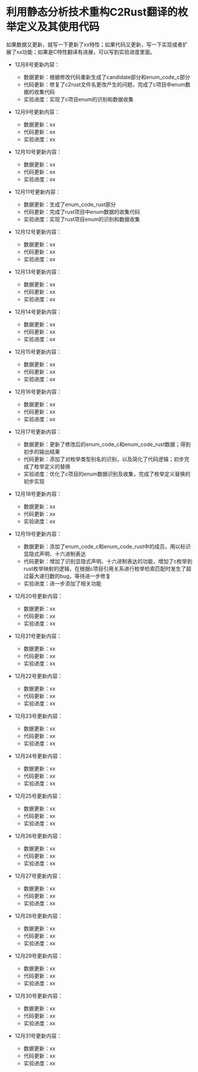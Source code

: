 # 利用静态分析技术重构C2Rust翻译的枚举定义及其使用代码
如果数据又更新，就写一下更新了xx特性；如果代码又更新，写一下实现或者扩展了xx功能；如果是C特性翻译有进展，可以写到实验进度里面。

- 12月8号更新内容：
  - 数据更新：根据修改代码重新生成了candidate部分和enum_code_c部分
  - 代码更新：修复了c2rust文件名更改产生的问题，完成了c项目中enum数据的收集代码
  - 实验进度：实现了c项目enum的识别和数据收集

- 12月9号更新内容：
  - 数据更新：xx
  - 代码更新：xx
  - 实验进度：xx

- 12月10号更新内容：
  - 数据更新：xx
  - 代码更新：xx
  - 实验进度：xx

- 12月11号更新内容：
  - 数据更新：生成了enum_code_rust部分
  - 代码更新：完成了rust项目中enum数据的收集代码
  - 实验进度：实现了rust项目enum的识别和数据收集

- 12月12号更新内容：
  - 数据更新：xx
  - 代码更新：xx
  - 实验进度：xx

- 12月13号更新内容：
  - 数据更新：xx
  - 代码更新：xx
  - 实验进度：xx

- 12月14号更新内容：
  - 数据更新：xx
  - 代码更新：xx
  - 实验进度：xx

- 12月15号更新内容：
  - 数据更新：xx
  - 代码更新：xx
  - 实验进度：xx

- 12月16号更新内容：
  - 数据更新：xx
  - 代码更新：xx
  - 实验进度：xx

- 12月17号更新内容：
  - 数据更新：更新了修改后的enum_code_c和enum_code_rust数据；得到初步的输出结果
  - 代码更新：添加了对枚举类型别名的识别，以及简化了代码逻辑；初步完成了枚举定义的替换
  - 实验进度：优化了c项目的enum数据识别及收集，完成了枚举定义替换的初步实现

- 12月18号更新内容：
  - 数据更新：xx
  - 代码更新：xx
  - 实验进度：xx

- 12月19号更新内容：
  - 数据更新：添加了enum_code_c和enum_code_rust中的成员，用以标识显隐式声明、十六进制表达
  - 代码更新：增加了识别显隐式声明、十六进制表达的功能，增加了c枚举到rust枚举映射的逻辑，在根据c项目引用关系进行枚举检索匹配时发生了超过最大递归数的bug，等待进一步修复
  - 实验进度：进一步添加了相关功能

- 12月20号更新内容：
  - 数据更新：xx
  - 代码更新：xx
  - 实验进度：xx

- 12月21号更新内容：
  - 数据更新：xx
  - 代码更新：xx
  - 实验进度：xx

- 12月22号更新内容：
  - 数据更新：xx
  - 代码更新：xx
  - 实验进度：xx

- 12月23号更新内容：
  - 数据更新：xx
  - 代码更新：xx
  - 实验进度：xx

- 12月24号更新内容：
  - 数据更新：xx
  - 代码更新：xx
  - 实验进度：xx

- 12月25号更新内容：
  - 数据更新：xx
  - 代码更新：xx
  - 实验进度：xx

- 12月26号更新内容：
  - 数据更新：xx
  - 代码更新：xx
  - 实验进度：xx

- 12月27号更新内容：
  - 数据更新：xx
  - 代码更新：xx
  - 实验进度：xx

- 12月28号更新内容：
  - 数据更新：xx
  - 代码更新：xx
  - 实验进度：xx

- 12月29号更新内容：
  - 数据更新：xx
  - 代码更新：xx
  - 实验进度：xx

- 12月30号更新内容：
  - 数据更新：xx
  - 代码更新：xx
  - 实验进度：xx

- 12月31号更新内容：
  - 数据更新：xx
  - 代码更新：xx
  - 实验进度：xx
